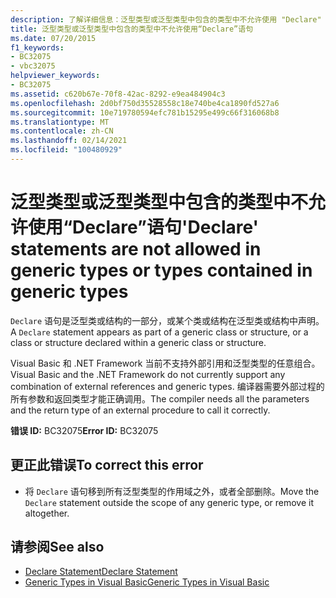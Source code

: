 ```yaml
---
description: 了解详细信息：泛型类型或泛型类型中包含的类型中不允许使用 "Declare" 语句
title: 泛型类型或泛型类型中包含的类型中不允许使用“Declare”语句
ms.date: 07/20/2015
f1_keywords:
- BC32075
- vbc32075
helpviewer_keywords:
- BC32075
ms.assetid: c620b67e-70f8-42ac-8292-e9ea484904c3
ms.openlocfilehash: 2d0bf750d35528558c18e740be4ca1890fd527a6
ms.sourcegitcommit: 10e719780594efc781b15295e499c66f316068b8
ms.translationtype: MT
ms.contentlocale: zh-CN
ms.lasthandoff: 02/14/2021
ms.locfileid: "100480929"
---
```

# <a name="declare-statements-are-not-allowed-in-generic-types-or-types-contained-in-generic-types"></a><span data-ttu-id="9964d-103">泛型类型或泛型类型中包含的类型中不允许使用“Declare”语句</span><span class="sxs-lookup"><span data-stu-id="9964d-103">'Declare' statements are not allowed in generic types or types contained in generic types</span></span>

<span data-ttu-id="9964d-104">`Declare` 语句是泛型类或结构的一部分，或某个类或结构在泛型类或结构中声明。</span><span class="sxs-lookup"><span data-stu-id="9964d-104">A `Declare` statement appears as part of a generic class or structure, or a class or structure declared within a generic class or structure.</span></span>  
  
 <span data-ttu-id="9964d-105">Visual Basic 和 .NET Framework 当前不支持外部引用和泛型类型的任意组合。</span><span class="sxs-lookup"><span data-stu-id="9964d-105">Visual Basic and the .NET Framework do not currently support any combination of external references and generic types.</span></span> <span data-ttu-id="9964d-106">编译器需要外部过程的所有参数和返回类型才能正确调用。</span><span class="sxs-lookup"><span data-stu-id="9964d-106">The compiler needs all the parameters and the return type of an external procedure to call it correctly.</span></span>  
  
 <span data-ttu-id="9964d-107">**错误 ID:** BC32075</span><span class="sxs-lookup"><span data-stu-id="9964d-107">**Error ID:** BC32075</span></span>  
  
## <a name="to-correct-this-error"></a><span data-ttu-id="9964d-108">更正此错误</span><span class="sxs-lookup"><span data-stu-id="9964d-108">To correct this error</span></span>  
  
- <span data-ttu-id="9964d-109">将 `Declare` 语句移到所有泛型类型的作用域之外，或者全部删除。</span><span class="sxs-lookup"><span data-stu-id="9964d-109">Move the `Declare` statement outside the scope of any generic type, or remove it altogether.</span></span>  
  
## <a name="see-also"></a><span data-ttu-id="9964d-110">请参阅</span><span class="sxs-lookup"><span data-stu-id="9964d-110">See also</span></span>

- [<span data-ttu-id="9964d-111">Declare Statement</span><span class="sxs-lookup"><span data-stu-id="9964d-111">Declare Statement</span></span>](../language-reference/statements/declare-statement.md)
- [<span data-ttu-id="9964d-112">Generic Types in Visual Basic</span><span class="sxs-lookup"><span data-stu-id="9964d-112">Generic Types in Visual Basic</span></span>](../programming-guide/language-features/data-types/generic-types.md)
